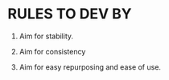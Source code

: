 # RULES TO DEV BY

1. Aim for stability.

1. Aim for consistency

1. Aim for easy repurposing and ease of use.
